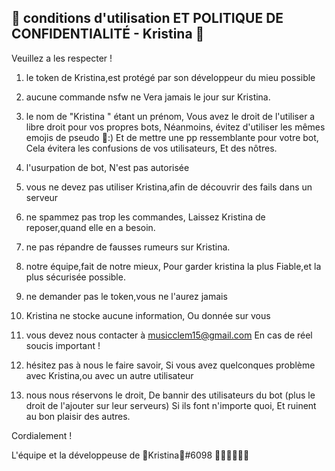 💚 conditions d'utilisation ET POLITIQUE DE CONFIDENTIALITÉ -
Kristina 💚
------------
Veuillez a les respecter !

1) le token de Kristina,est protégé par son développeur du mieu possible

2) aucune commande nsfw ne Vera jamais le jour sur Kristina.

3) le nom de "Kristina " étant un prénom,
Vous avez le droit de l'utiliser a libre droit pour vos propres bots,
Néanmoins,
évitez d'utiliser les mêmes emojis de pseudo 💚:)
Et de mettre une pp ressemblante pour votre bot,
Cela évitera les confusions de vos utilisateurs,
Et des nôtres.

4) l'usurpation de bot,
N'est pas autorisée

5) vous ne devez pas utiliser Kristina,afin de découvrir des fails dans un serveur

6) ne spammez pas trop les commandes,
Laissez Kristina de reposer,quand elle en a besoin.

7) ne pas répandre de fausses rumeurs sur Kristina.

8) notre équipe,fait de notre mieux,
Pour garder kristina la plus Fiable,et la plus sécurisée possible.

9) ne demander pas le token,vous ne l'aurez jamais

10) Kristina ne stocke aucune information,
Ou donnée sur vous

11) vous devez nous contacter à musicclem15@gmail.com
En cas de réel soucis important !

12) hésitez pas à nous le faire savoir,
Si vous avez quelconques problème avec Kristina,ou avec un autre utilisateur 

13) nous nous réservons le droit,
De bannir des utilisateurs du bot (plus le droit de l'ajouter sur leur serveurs)
Si ils font n'importe quoi,
Et ruinent au bon plaisir des autres.

Cordialement !

L'équipe et la développeuse de 💚Kristina💚#6098
💚💚💚💚💚💚
